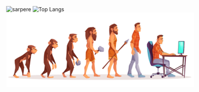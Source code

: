 <img src="https://github-readme-stats.vercel.app/api?username=sarpere&show_icons=true&theme=gruvbox" width="300px" alt="sarpere" /> 
<img src="https://github-readme-stats.vercel.app/api/top-langs/?username=sarpere&layout=compact"  valign="top" alt="Top Langs"/>

<img src="/programmer.jpg" alt="Evolation Sarper" />
